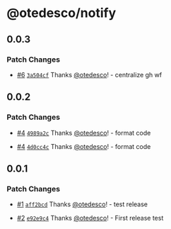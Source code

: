 # @otedesco/notify

## 0.0.3

### Patch Changes

- [#6](https://github.com/otedesco/notify/pull/6) [`3a504cf`](https://github.com/otedesco/notify/commit/3a504cf8bbd907f3e5dff45ae8ec5fae1976a046) Thanks [@otedesco](https://github.com/otedesco)! - centralize gh wf

## 0.0.2

### Patch Changes

- [#4](https://github.com/otedesco/notify/pull/4) [`4989a2c`](https://github.com/otedesco/notify/commit/4989a2c05265d9ef99613aa403bf9dfca7aa2e61) Thanks [@otedesco](https://github.com/otedesco)! - format code

- [#4](https://github.com/otedesco/notify/pull/4) [`4d0cc4c`](https://github.com/otedesco/notify/commit/4d0cc4c2f5f218049b095df1f186448cede642d3) Thanks [@otedesco](https://github.com/otedesco)! - format code

## 0.0.1

### Patch Changes

- [#1](https://github.com/otedesco/notify/pull/1) [`aff2bcd`](https://github.com/otedesco/notify/commit/aff2bcd4e016596e357130cff0cb88b9fa0cf760) Thanks [@otedesco](https://github.com/otedesco)! - test release

- [#2](https://github.com/otedesco/notify/pull/2) [`e92e9c4`](https://github.com/otedesco/notify/commit/e92e9c49fb6b152590162efdaa3f49cf55151f85) Thanks [@otedesco](https://github.com/otedesco)! - First release test
